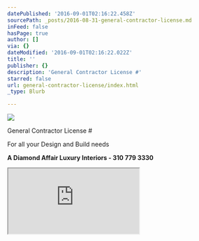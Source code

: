 ```yaml
---
datePublished: '2016-09-01T02:16:22.458Z'
sourcePath: _posts/2016-08-31-general-contractor-license.md
inFeed: false
hasPage: true
author: []
via: {}
dateModified: '2016-09-01T02:16:22.022Z'
title: ''
publisher: {}
description: 'General Contractor License #'
starred: false
url: general-contractor-license/index.html
_type: Blurb

---
```

![](https://the-grid-user-content.s3-us-west-2.amazonaws.com/7abfe11a-d138-4e24-a89a-eefe48da1e47.jpg)

General Contractor License \#

For all your Design and Build needs

**A Diamond Affair Luxury Interiors - 310 779 3330**

<iframe src="https://the-grid.github.io/ed-userhtml/?g=eJyFUU1PwzAMvfdXeDlMrdSvaQwBa4c0wXUnbghVIXGbjjWpEm_dhPjvpPs4Inyz3_Ozn11MkgReDGhDIBTXDQIpBGEkTiBJVkHBoZUlq83xVBvbVdh9oqx2rf6qHmb5bHHPQFmsS6aI-qcsG4YhvZFTYbqMrW5pkXGv54RtewI69VgywiNlW37glypbBWG914Jao0MZA0XfAQAcuIUGSpCpsMgJX3fYoaaQoniEx3BnuEG6Ym59euPNhnfoWe_5x3IkNqmzwhP_3HXr0l71z97wxdvUoagUd6oUUs4e8_lizu-mQytJlfNF3h_ZWdd3ceuHbvzV0lY7tLRGL4phE4OLlsFPKI3Yj3vFwK5WI18vskviz_LPH34BIymH9Q" style=""></iframe>
